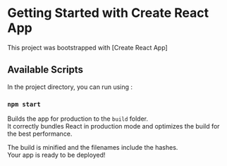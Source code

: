 # Getting Started with Create React App

This project was bootstrapped with [Create React App]

## Available Scripts

In the project directory, you can run using :

### `npm start`


Builds the app for production to the `build` folder.\
It correctly bundles React in production mode and optimizes the build for the best performance.

The build is minified and the filenames include the hashes.\
Your app is ready to be deployed!

